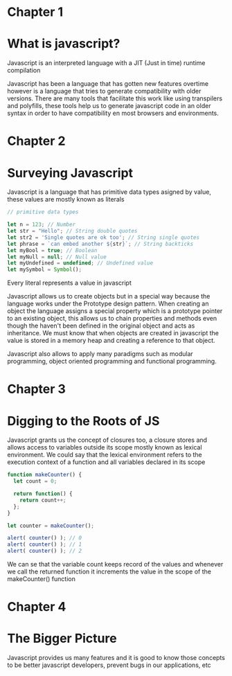 # Chapter 1

# What is javascript?

Javascript is an interpreted language with a JIT (Just in time) runtime compilation

Javascript has been a language that has gotten new features overtime however is a language that tries to generate compatibility with older versions. There are many tools that facilitate this work like using transpilers and polyfills, these tools help us to generate javascript code in an older syntax in order to have compatibility en most browsers and environments.

# Chapter 2

# Surveying Javascript

Javascript is a language that has primitive data types asigned by value, these values are mostly known as literals

```js
// primitive data types

let n = 123; // Number
let str = "Hello"; // String double quotes
let str2 = 'Single quotes are ok too'; // String single quotes
let phrase = `can embed another ${str}`; // String backticks
let myBool = true; // Boolean
let myNull = null; // Null value
let myUndefined = undefined; // Undefined value
let mySymbol = Symbol();
```

Every literal represents a value in javascript

Javascript allows us to create objects but in a special way because the language works under the Prototype design pattern. When creating an object the language assigns a special property which is a prototype pointer to an existing object, this allows us to chain properties and methods even though the haven't been defined in the original object and acts as inheritance. We must know that when objects are created in javascript the value is stored in a memory heap and creating a reference to that object.

Javascript also allows to apply many paradigms such as modular programming, object oriented programming and functional programming.

# Chapter 3

# Digging to the Roots of JS

Javascript grants us the concept of closures too, a closure stores and allows access to variables outside its scope mostly known as lexical environment. We could say that the lexical environment refers to the execution context of a function and all variables declared in its scope

```js
function makeCounter() {
  let count = 0;

  return function() {
    return count++;
  };
}

let counter = makeCounter();

alert( counter() ); // 0
alert( counter() ); // 1
alert( counter() ); // 2
```

We can se that the variable count keeps record of the values and whenever we call the returned function it increments the value in the scope of the makeCounter() function

# Chapter 4

# The Bigger Picture

Javascript provides us many features and it is good to know those concepts to be better javascript developers, prevent bugs in our applications, etc
